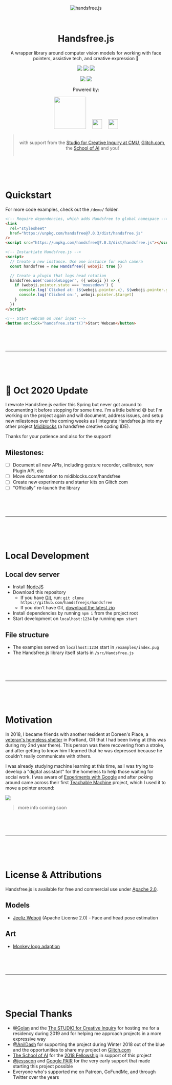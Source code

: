 <div align="center">
  <p><img src="https://media.giphy.com/media/3Z15Ve7WEQGkLa1FwC/giphy.gif" alt="handsfree.js"></p>
  <br>
  <h1>Handsfree.js</h1>
  <p>A wrapper library around computer vision models for working with face pointers, assistive tech, and creative expression 👋</p>
  <p>
    <img class="mr-1" src="https://img.shields.io/github/release-pre/handsfreejs/handsfree.svg"> <img class="mr-1" src="https://img.shields.io/github/last-commit/handsfreejs/handsfree.svg">
    <img src="https://img.shields.io/github/repo-size/handsfreejs/handsfree.svg">
  </p>
  <p>
    <img class="mr-1" src="https://img.shields.io/github/issues-raw/handsfreejs/handsfree.svg"> <img src="https://img.shields.io/github/issues-pr-raw/handsfreejs/handsfree.svg">
  </p>
  <p>Powered by:</p>
  <p><a href="https://github.com/jeeliz/jeelizWeboji"><img width=100 src="https://jeeliz.com/wp-content/uploads/2018/01/LOGO_JEELIZ_BLUE.png"></a> &nbsp;&nbsp;&nbsp; <a href="https://ml5js.org/"><img src="https://i.imgur.com/rgguSyv.png" height=30></a> &nbsp;&nbsp;&nbsp; 
  <a href="https://github.com/tensorflow/tfjs-models/"><img src='https://i.imgur.com/KqlnNuA.png' height=30></a>
  <blockquote><br>with support from the <a href="https://www.cmu.edu/cfa/studio/index.html">Studio for Creative Inquiry at CMU</a>, <a href="https://glitch.com/@handsfreejs">Glitch.com</a>, the <a href="https://youtu.be/CJDpF4xUieY?t=58">School of AI</a> and you!<br><br></blockquote>
</div>

<br>
<br>
<br>

# Quickstart

For more code examples, check out the `/demo/` folder.

```html
<!-- Require dependencies, which adds Handsfree to global namespace -->
<link
  rel="stylesheet"
  href="https://unpkg.com/handsfree@7.0.3/dist/handsfree.js"
/>
<script src="https://unpkg.com/handsfree@7.0.3/dist/handsfree.js"></script>

<!-- Instantiate Handsfree.js -->
<script>
  // Create a new instance. Use one instance for each camera
  const handsfree = new Handsfree({ weboji: true })

  // Create a plugin that logs head rotation
  handsfree.use('consoleLogger', ({ weboji }) => {
    if (weboji.pointer.state === 'mousedown') {
      console.log(`Clicked at: (${weboji.pointer.x}, ${weboji.pointer.y})`)
      console.log('Clicked on:', weboji.pointer.$target)
    }
  })
</script>

<!-- Start webcam on user input -->
<button onclick="handsfree.start()">Start Webcam</button>
```

<br>
<br>
<br>

---

<br>
<br>
<br>

# 📆 Oct 2020 Update

I rewrote Handsfree.js earlier this Spring but never got around to documenting it before stopping for some time. I'm a little behind 😅 but I'm working on the project again and will document, address issues, and setup new milestones over the coming weeks as I integrate Handsfree.js into my other project [Midiblocks](https://github.com/midiblocks/midiblocks) (a handsfree creative coding IDE).

Thanks for your patience and also for the support!

## Milestones:
- [ ] Document all new APIs, including gesture recorder, calibrator, new Plugin API, etc
- [ ] Move documentation to midiblocks.com/handsfree
- [ ] Create new experiments and starter kits on Glitch.com
- [ ] "Officially" re-launch the library

<br>
<br>
<br>

---

<br>
<br>
<br>

# Local Development

## Local dev server

- Install [NodeJS](https://nodejs.org/en/download/)
- Download this repository
  - If you have [Git](https://git-scm.com/), run: `git clone https://github.com/handsfreejs/handsfree`
  - If you don't have Git, [download the latest zip](https://github.com/midiblocks/handsfree/archive/master.zip)
- Install dependencies by running `npm i` from the project root
- Start development on `localhost:1234` by running `npm start`

## File structure

- The examples served on `localhost:1234` start in `/examples/index.pug`
- The Handsfree.js library itself starts in `/src/Handsfree.js`

<br>
<br>
<br>

---

<br>
<br>
<br>

# Motivation

In 2018, I became friends with another resident at Doreen's Place, a [veteran's homeless shelter](https://www.tprojects.org/) in Portland, OR that I had been living at (this was during my 2nd year there). This person was there recovering from a stroke, and after getting to know him I learned that he was depressed because he couldn't really communicate with others.

I was already studying machine learning at this time, as I was trying to develop a "digital assistant" for the homeless to help those waiting for social work. I was aware of [Experiments with Google](https://experiments.withgoogle.com/collection/ai) and after poking around came across their first [Teachable Machine](https://teachablemachine.withgoogle.com/) project, which I used it to move a pointer around:

![](https://media0.giphy.com/media/9AIYt1MHqdh1ExUWG2/giphy.gif)

> more info coming soon

<br>
<br>
<br>

---

<br>
<br>
<br>

# License & Attributions

Handsfree.js is available for free and commercial use under [Apache 2.0](http://www.apache.org/licenses/LICENSE-2.0.html).

## Models

- [Jeeliz Weboji](https://github.com/jeeliz/jeelizWeboji) (Apache License 2.0) - Face and head pose estimation

## Art

- [Monkey logo adaption](https://www.designevo.com/apps/logo/?name=cute-monkey-and-interesting-gaming)

<br>
<br>
<br>

---

<br>
<br>
<br>

# Special Thanks

- [@Golan](https://twitter.com/golan) and the [The STUDIO for Creative Inquiry](http://studioforcreativeinquiry.org/) for hosting me for a residency during 2019 and for helping me approach projects in a more expressive way
- [@AnilDash](https://twitter.com/anildash) for supporting the project during Winter 2018 out of the blue and the opportunities to share my project on [Glitch.com](https://glitch.com/@ozramos)
- [The School of AI](https://twitter.com/SchoolOfAIOffic) for the [2018 Fellowship](https://www.youtube.com/watch?v=CJDpF4xUieY&t=58) in support of this project
- [@jessscon](https://twitter.com/jessscon) and [Google PAIR](https://research.google/teams/brain/pair/) for the very early support that made starting this project possible
- Everyone who's supported me on Patreon, GoFundMe, and through Twitter over the years
